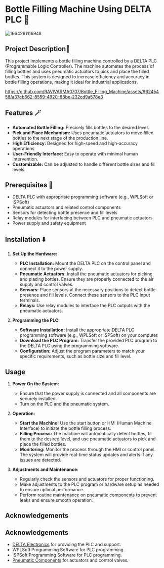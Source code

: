 # Bottle Filling Machine Using DELTA PLC 🍶
![1664291116948](https://github.com/RAVIVARMA0707/Bottle_Filling_Machine/assets/96245458/3c7b8edd-66d2-4f16-9988-e1e30bb24435)
## Project Description📝
This project implements a bottle filling machine controlled by a DELTA PLC (Programmable Logic Controller). The machine automates the process of filling bottles and uses pneumatic actuators to pick and place the filled bottles. This system is designed to increase efficiency and accuracy in bottle filling operations, making it ideal for industrial applications.

https://github.com/RAVIVARMA0707/Bottle_Filling_Machine/assets/96245458/a37cb662-8559-4920-88be-232cd9a578e3




## Features 🪄
-   **Automated Bottle Filling:** Precisely fills bottles to the desired level.
-   **Pick and Place Mechanism:** Uses pneumatic actuators to move filled bottles to the next stage of the production line.
-   **High Efficiency:** Designed for high-speed and high-accuracy operations.
-   **User-Friendly Interface:** Easy to operate with minimal human intervention.
-   **Customizable:** Can be adjusted to handle different bottle sizes and fill levels.

## Prerequisites 🌟
-   DELTA PLC with appropriate programming software (e.g., WPLSoft or ISPSoft)
-   Pneumatic actuators and related control components
-   Sensors for detecting bottle presence and fill levels
-   Relay modules for interfacing between PLC and pneumatic actuators
-   Power supply and safety equipment

## Installation ⬇️
1.  **Set Up the Hardware:**
    
    -   **PLC Installation:** Mount the DELTA PLC on the control panel and connect it to the power supply.
    -   **Pneumatic Actuators:** Install the pneumatic actuators for picking and placing bottles. Ensure they are properly connected to the air supply and control valves.
    -   **Sensors:** Place sensors at the necessary positions to detect bottle presence and fill levels. Connect these sensors to the PLC input terminals.
    -   **Relays:** Use relay modules to interface the PLC outputs with the pneumatic actuators.
2.  **Programming the PLC:**
    
    -   **Software Installation:** Install the appropriate DELTA PLC programming software (e.g., WPLSoft or ISPSoft) on your computer.
    -   **Download the PLC Program:** Transfer the provided PLC program to the DELTA PLC using the programming software.
    -   **Configuration:** Adjust the program parameters to match your specific requirements, such as bottle size and fill level.

## Usage
1.  **Power On the System:**
    
    -   Ensure that the power supply is connected and all components are securely installed.
    -   Turn on the PLC and the pneumatic system.
2.  **Operation:**
    
    -   **Start the Machine:** Use the start button or HMI (Human Machine Interface) to initiate the bottle filling process.
    -   **Filling Process:** The machine will automatically detect bottles, fill them to the desired level, and use pneumatic actuators to pick and place the filled bottles.
    -   **Monitoring:** Monitor the process through the HMI or control panel. The system will provide real-time status updates and alerts if any issues are detected.
3.  **Adjustments and Maintenance:**
    
    -   Regularly check the sensors and actuators for proper functioning.
    -   Make adjustments to the PLC program or hardware setup as needed to ensure optimal performance.
    -   Perform routine maintenance on pneumatic components to prevent leaks and ensure smooth operation.

## Acknowledgements
## Acknowledgements

-   [DELTA Electronics](https://www.deltaww.com/) for providing the PLC and support.
-   WPLSoft Programming Software for PLC programming.
-   ISPSoft Programming Software for PLC programming.
-   [Pneumatic Components](https://www.smcusa.com/) for actuators and control valves.
